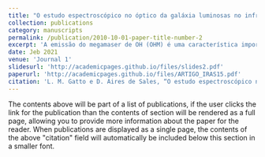 ```yaml
---
title: "O estudo espectroscópico no óptico da galáxia luminosas no infravermelho com emissão de megamaser de hidroxila IRAS 15587+1609 "
collection: publications
category: manuscripts
permalink: /publication/2010-10-01-paper-title-number-2
excerpt: 'A emissão do megamaser de OH (OHM) é uma característica importante, não muito explorada, de 20% das galáxias ultra-luminosas no infravermelho ([U]LIRGs). A presença dessa emissão pode ser um claro sinal não apenas de atividade nuclear térmica provinda de estrelas, mas também de uma energia não térmica provinda de um disco de gás circundando um buraco negro supermassivo (BNS). Galáxias que possuem a emissão de OHM (OHMGs) podem ser indicadoras do momento imediatamente antes da ativação do BNS. Entretanto, as OHMGs são pouco estudadas na literatura e este trabalho apresenta uma análise sobre a morfologia, classificação da fonte de ionização e a cinemática do gás ionizado da OHMG IRAS 15587+1609, usando dados espectroscópicos no óptico obtidos pelo telescópio Gemini Sul e imagem na banda i do telescópio Hubble. Foi possível inferir através dos dados espectroscópicos e fotométricos que a IRAS 15587+1609 é um sistema interatuante composto por dois núcleos, separados a uma distância de 0,2878 Mpc. Além disso, a detecção de linhas de absorção tênues de K(3956,79Å), H(3973,16Å), H∆(4104,57Å) e Hσ(4343,26Å) nos espectros dos dois núcleos indica que o sistema IRAS 15587+1609 pode ser composto por duas galáxias starburst.'
date: Jeb 2021
venue: 'Journal 1'
slidesurl: 'http://academicpages.github.io/files/slides2.pdf'
paperurl: 'http://academicpages.github.io/files/ARTIGO_IRAS15.pdf'
citation: 'L. M. Gatto e D. Aires de Sales, “O estudo espectroscópico no óptico da galáxia luminosas no infravermelho com emissão de megamaser de hidroxila IRAS 15587+1609”, Cad. Astro., vol. 2, nº 1, p. 127, fev. 2021.'
---
```


The contents above will be part of a list of publications, if the user clicks the link for the publication than the contents of section will be rendered as a full page, allowing you to provide more information about the paper for the reader. When publications are displayed as a single page, the contents of the above "citation" field will automatically be included below this section in a smaller font.